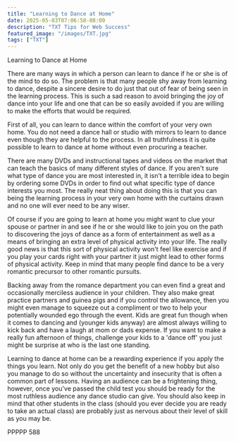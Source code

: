 ```yaml
---
title: "Learning to Dance at Home"
date: 2025-05-03T07:06:58-08:00
description: "TXT Tips for Web Success"
featured_image: "/images/TXT.jpg"
tags: ["TXT"]
---
```


Learning to Dance at Home

There are many ways in which a person can learn to dance if he or she is of the mind to do so. The problem is that many people shy away from learning to dance, despite a sincere desire to do just that out of fear of being seen in the learning process. This is such a sad reason to avoid bringing the joy of dance into your life and one that can be so easily avoided if you are willing to make the efforts that would be required.

First of all, you can learn to dance within the comfort of your very own home. You do not need a dance hall or studio with mirrors to learn to dance even though they are helpful to the process. In all truthfulness it is quite possible to learn to dance at home without even procuring a teacher.

There are many DVDs and instructional tapes and videos on the market that can teach the basics of many different styles of dance. If you aren't sure what type of dance you are most interested in, it isn't a terrible idea to begin by ordering some DVDs in order to find out what specific type of dance interests you most. The really neat thing about doing this is that you can being the learning process in your very own home with the curtains drawn and no one will ever need to be any wiser. 

Of course if you are going to learn at home you might want to clue your spouse or partner in and see if he or she would like to join you on the path to discovering the joys of dance as a form of entertainment as well as a means of bringing an extra level of physical activity into your life. The really good news is that this sort of physical activity won't feel like exercise and if you play your cards right with your partner it just might lead to other forms of physical activity. Keep in mind that many people find dance to be a very romantic precursor to other romantic pursuits. 

Backing away from the romance department you can even find a great and occasionally merciless audience in your children. They also make great practice partners and guinea pigs and if you control the allowance, then you might even manage to squeeze out a compliment or two to help your potentially wounded ego through the event. Kids are great fun though when it comes to dancing and (younger kids anyway) are almost always willing to kick back and have a laugh at mom or dads expense. If you want to make a really fun afternoon of things, challenge your kids to a 'dance off' you just might be surprise at who is the last one standing.

Learning to dance at home can be a rewarding experience if you apply the things you learn. Not only do you get the benefit of a new hobby but also you manage to do so without the uncertainty and insecurity that is often a common part of lessons. Having an audience can be a frightening thing, however, once you've passed the child test you should be ready for the most ruthless audience any dance studio can give. You should also keep in mind that other students in the class (should you ever decide you are ready to take an actual class) are probably just as nervous about their level of skill as you may be.

PPPPP
588



